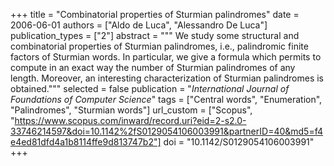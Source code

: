 +++
title = "Combinatorial properties of Sturmian palindromes"
date = 2006-06-01
authors = ["Aldo de Luca", "Alessandro De Luca"]
publication_types = ["2"]
abstract = """
We study some structural and combinatorial properties of Sturmian palindromes,
i.e., palindromic finite factors of Sturmian words. In particular, we give a
formula which permits to compute in an exact way the number of Sturmian
palindromes of any length. Moreover, an interesting characterization of Sturmian
palindromes is obtained."""
selected = false
publication = "*International Journal of Foundations of Computer Science*"
tags = ["Central words", "Enumeration", "Palindromes", "Sturmian words"]
url_custom = ["Scopus", "https://www.scopus.com/inward/record.uri?eid=2-s2.0-33746214597&doi=10.1142%2fS0129054106003991&partnerID=40&md5=f4e4ed81dfd4a1b8114ffe9d813747b2"]
doi = "10.1142/S0129054106003991"
+++
